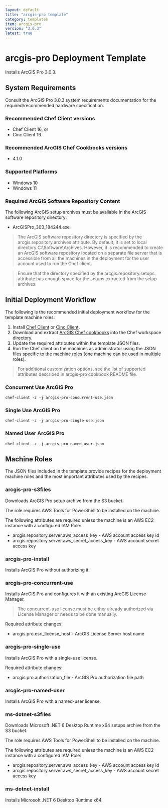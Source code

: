 ```yaml
---
layout: default
title: "arcgis-pro template"
category: templates
item: arcgis-pro
version: "3.0.3"
latest: true
---
```


# arcgis-pro Deployment Template

Installs ArcGIS Pro 3.0.3.

## System Requirements

Consult the ArcGIS Pro 3.0.3 system requirements documentation for the required/recommended hardware specification.

### Recommended Chef Client versions

* Chef Client 16, or
* Cinc Client 16

### Recommended ArcGIS Chef Cookbooks versions

* 4.1.0

### Supported Platforms

* Windows 10
* Windows 11

### Required ArcGIS Software Repository Content

The following ArcGIS setup archives must be available in the ArcGIS software repository directory:

* ArcGISPro_303_184244.exe

> The ArcGIS software repository directory is specified by the arcgis.repository.archives attribute. By default, it is set to local directory C:\Software\Archives. However, it is recommended to create an ArcGIS software repository located on a separate file server that is accessible from all the machines in the deployment for the user account used to run the Chef client.

> Ensure that the directory specified by the arcgis.repository.setups attribute has enough space for the setups extracted from the setup archives.

## Initial Deployment Workflow

The following is the recommended initial deployment workflow for the template machine roles:

1. Install [Chef Client](https://docs.chef.io/chef_install_script/) or [Cinc Client](https://cinc.sh/start/client/).
2. Download and extract [ArcGIS Chef cookbooks](https://github.com/Esri/arcgis-cookbook/releases) into the Chef workspace directory.
3. Update the required attributes within the template JSON files.
4. Run the Chef client on the machines as administrator using the JSON files specific to the machine roles (one machine can be used in multiple roles).

> For additional customization options, see the list of supported attributes described in arcgis-pro cookbook README file.

### Concurrent Use ArcGIS Pro

```shell
chef-client -z -j arcgis-pro-concurrent-use.json
```

### Single Use ArcGIS Pro

```shell
chef-client -z -j arcgis-pro-single-use.json
```

### Named User ArcGIS Pro

```shell
chef-client -z -j arcgis-pro-named-user.json
```

## Machine Roles

The JSON files included in the template provide recipes for the deployment machine roles and the most important attributes used by the recipes.  

### arcgis-pro-s3files

Downloads ArcGIS Pro setup archive from the S3 bucket.

The role requires AWS Tools for PowerShell to be installed on the machine.  

The following attributes are required unless the machine is an AWS EC2 instance with a configured IAM Role:

* arcgis.repository.server.aws_access_key - AWS account access key id
* arcgis.repository.server.aws_secret_access_key - AWS account secret access key

### arcgis-pro-install

Installs ArcGIS Pro without authorizing it.

### arcgis-pro-concurrent-use

Installs ArcGIS Pro and configures it with an existing ArcGIS License Manager.

> The concurrent-use license must be either already authorized via License Manager or needs to be done manually.

Required attribute changes:

* arcgis.pro.esri_license_host - ArcGIS License Server host name

### arcgis-pro-single-use

Installs ArcGIS Pro with a single-use license.

Required attribute changes:

* arcgis.pro.authorization_file - ArcGIS Pro authorization file path

### arcgis-pro-named-user

Installs ArcGIS Pro with a named-user license.

### ms-dotnet-s3files

Downloads Microsoft .NET 6 Desktop Runtime x64 setups archive from the S3 bucket.

The role requires AWS Tools for PowerShell to be installed on the machine.  

The following attributes are required unless the machine is an AWS EC2 instance with a configured IAM Role:

* arcgis.repository.server.aws_access_key - AWS account access key id
* arcgis.repository.server.aws_secret_access_key - AWS account secret access key

### ms-dotnet-install

Installs Microsoft .NET 6 Desktop Runtime x64.
